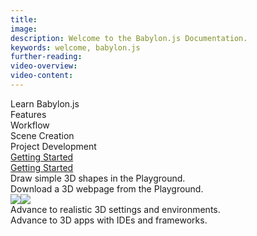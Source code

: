 ```yaml
---
title:
image:
description: Welcome to the Babylon.js Documentation.
keywords: welcome, babylon.js
further-reading:
video-overview:
video-content:
---
```


 

<div style={{width: "100%"}}>
<div style={{width: "100%", textAlign: "center", paddingTop: "1%", fontSize: "2em"}}>Learn Babylon.js</div>
<div style={{width: "50%", textAlign: "center", fontSize: "1.75em", float: "left", backgroundColor: "#DDDDDD"}}>Features</div><div style={{width: "50%", textAlign: "center", fontSize: "1.75em", float: "left", backgroundColor: "#AAAAAA"}}>Workflow</div>
<div style={{width: "50%", textAlign: "center", fontSize: "1.55em", float: "left", backgroundColor: "#DDDDDD"}}>Scene Creation</div><div style={{width: "50%", textAlign: "center", fontSize: "1.55em", float: "left", backgroundColor: "#AAAAAA"}}>Project Development</div>
<div style={{width: "50%", textAlign: "center", fontSize: "1.4em", float: "left", paddingTop: "1%", backgroundColor: "#DDDDDD"}}><a href = "/features/get_started">Getting Started</a></div>
<div style={{width: "50%", textAlign: "center", fontSize: "1.4em", float: "left", paddingTop: "1%", backgroundColor: "#AAAAAA"}}><a href = "/workflow/get_started">Getting Started</a></div>
<div style={{width: "50%", textAlign: "center", fontSize: "1.25em", float: "left", backgroundColor: "#DDDDDD"}}>Draw simple 3D shapes in the Playground.</div>
<div style={{width: "50%", textAlign: "center", fontSize: "1.25em", float: "left", backgroundColor: "#AAAAAA"}}>Download a 3D webpage from the Playground.</div>
<img src = "/img/home/home_jigsaw_leftA.png" /><img src = "/img/home/home_jigsaw_rightA.png" />
<div  style={{width: "50%", textAlign: "center", fontSize: "1.25em", float: "left", backgroundColor: "#DDDDDD"}}>Advance to realistic 3D settings and environments.</div>
<div  style={{width: "50%", textAlign: "center", fontSize: "1.25em", float: "left", backgroundColor: "#AAAAAA"}}>Advance to 3D apps with IDEs and frameworks.</div>
</div>
